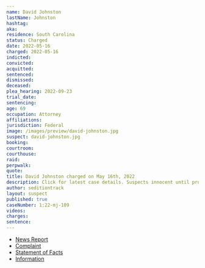 ```yaml
---
name: David Johnston
lastName: Johnston
hashtag:
aka:
residence: South Carolina
status: Charged
date: 2022-05-16
charged: 2022-05-16
indicted:
convicted:
acquitted:
sentenced:
dismissed:
deceased:
plea_hearing: 2022-09-23
trial_date:
sentencing:
age: 69
occupation: Attorney
affiliations:
jurisdiction: Federal
image: /images/preview/david-johnston.jpg
suspect: david-johnston.jpg
booking:
courtroom:
courthouse:
raid:
perpwalk:
quote:
title: David Johnston charged on May 16th, 2022
description: Click for latest case details. Suspects innocent until proven guilty.
author: seditiontrack
layout: suspect
published: true
caseNumber: 1:22-mj-109
videos:
charges:
sentence:
---
```


- [News Report](https://www.heraldonline.com/news/local/crime/article261637562.html)
- [Complaint](https://www.justice.gov/usao-dc/case-multi-defendant/file/1507411/download)
- [Statement of Facts](https://www.justice.gov/usao-dc/case-multi-defendant/file/1507416/download)
- [Information](https://extremism.gwu.edu/sites/g/files/zaxdzs2191/f/Chad%20Clifton%20and%20David%20Johnston%20Information.pdf)
